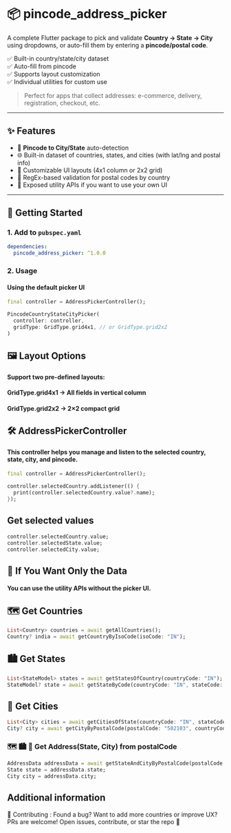 # 📦 pincode_address_picker

A complete Flutter package to pick and validate **Country → State → City** using dropdowns, or auto-fill them by entering a **pincode/postal code**.

✅ Built-in country/state/city dataset  
✅ Auto-fill from pincode  
✅ Supports layout customization  
✅ Individual utilities for custom use

> Perfect for apps that collect addresses: e-commerce, delivery, registration, checkout, etc.

---

## ✨ Features

- 📍 **Pincode to City/State** auto-detection
- 🌐 Built-in dataset of countries, states, and cities (with lat/lng and postal info)
- 🧩 Customizable UI layouts (4x1 column or 2x2 grid)
- 🎯 RegEx-based validation for postal codes by country
- 🔧 Exposed utility APIs if you want to use your own UI

---

## 🚀 Getting Started

### 1. Add to `pubspec.yaml`

```yaml
dependencies:
  pincode_address_picker: ^1.0.0
```

### 2. Usage

#### Using the default picker UI
```dart
final controller = AddressPickerController();

PincodeCountryStateCityPicker(
  controller: controller,
  gridType: GridType.grid4x1, // or GridType.grid2x2
)
```

## 🖼 Layout Options
#### Support two pre-defined layouts:

#### GridType.grid4x1 → All fields in vertical column

#### GridType.grid2x2 → 2×2 compact grid

## 🛠 AddressPickerController

#### This controller helps you manage and listen to the selected country, state, city, and pincode.

```dart
final controller = AddressPickerController();

controller.selectedCountry.addListener(() {
  print(controller.selectedCountry.value?.name);
});
```

## Get selected values

```dart
controller.selectedCountry.value;
controller.selectedState.value;
controller.selectedCity.value;
```

## 🧪 If You Want Only the Data
#### You can use the utility APIs without the picker UI.

## 🗺 Get Countries
```dart
List<Country> countries = await getAllCountries();
Country? india = await getCountryByIsoCode(isoCode: "IN");
```
## 🏙 Get States
```dart
List<StateModel> states = await getStatesOfCountry(countryCode: "IN");
StateModel? state = await getStateByCode(countryCode: "IN", stateCode: "TG");
```

## 🏡 Get Cities
```dart
List<City> cities = await getCitiesOfState(countryCode: "IN", stateCode: "AP");
City? city = await getCityByPostalCode(postalCode: "502103", countryCode: "TG");
```

### 🗺 🏙 🏡  Get Address(State, City) from postalCode
```dart
AddressData addressData = await getStateAndCityByPostalCode(postalCode: "502103", countryCode: "IN");
State state = addressData.state;
City city = addressData.city;
```

## Additional information

🙌 Contributing : 
Found a bug? Want to add more countries or improve UX?
PRs are welcome! Open issues, contribute, or star the repo 💙
